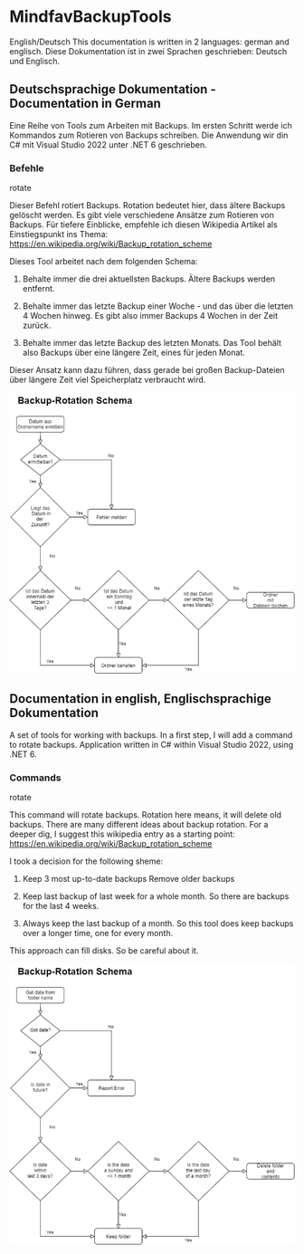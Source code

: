 # MindfavBackupTools

English/Deutsch
This documentation is written in 2 languages: german and englisch.
Diese Dokumentation ist in zwei Sprachen geschrieben: Deutsch und Englisch.

## Deutschsprachige Dokumentation - Documentation in German

Eine Reihe von Tools zum Arbeiten mit Backups. Im ersten Schritt werde ich Kommandos zum Rotieren von Backups schreiben.
Die Anwendung wir din C# mit Visual Studio 2022 unter .NET 6 geschrieben.

### Befehle

rotate

Dieser Befehl rotiert Backups. Rotation bedeutet hier, dass ältere Backups gelöscht werden.
Es gibt viele verschiedene Ansätze zum Rotieren von Backups. Für tiefere Einblicke, empfehle ich diesen Wikipedia Artikel als Einstiegspunkt ins Thema:
https://en.wikipedia.org/wiki/Backup_rotation_scheme

Dieses Tool arbeitet nach dem folgenden Schema:

1. Behalte immer die drei aktuellsten Backups.
Ältere Backups werden entfernt.

2. Behalte immer das letzte Backup einer Woche - und das über die letzten 4 Wochen hinweg.
Es gibt also immer Backups 4 Wochen in der Zeit zurück.

3. Behalte immer das letzte Backup des letzten Monats.
Das Tool behält also Backups über eine längere Zeit,
eines für jeden Monat.

Dieser Ansatz kann dazu führen, dass gerade bei großen Backup-Dateien über längere Zeit viel Speicherplatz verbraucht wird.

![Programmablaufplan unseres Backup-Rotation Schemas](docs/Backup-Rotation-Schema-de.png)

## Documentation in english, Englischsprachige Dokumentation

A set of tools for working with backups. In a first step, I will add a command to rotate backups.
Application written in C# within Visual Studio 2022, using .NET 6.

### Commands

rotate

This command will rotate backups. Rotation here means, it will delete old backups.
There are many different ideas about backup rotation. For a deeper dig, I suggest this wikipedia entry as a starting point:
https://en.wikipedia.org/wiki/Backup_rotation_scheme

I took a decision for the following sheme:

1. Keep 3 most up-to-date backups
Remove older backups

2. Keep last backup of last week for a whole month.
So there are backups for the last 4 weeks.

3. Always keep the last backup of a month.
So this tool does keep backups over a longer time,
one for every month.

This approach can fill disks. So be careful about it.

![Flowchart for backup rotatino schema](docs/Backup-Rotation-Scheme-en.png)